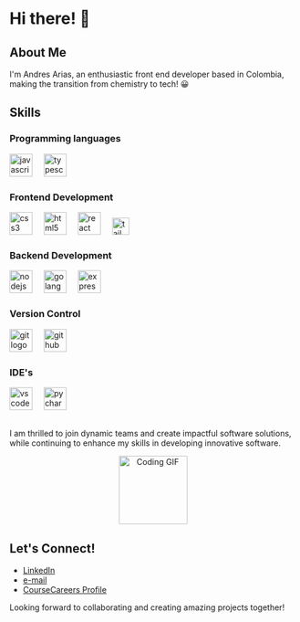 # Hi there! 👋

## About Me

I'm Andres Arias, an enthusiastic front end developer based in Colombia, making the transition from chemistry to tech! 😀


## Skills

### Programming languages
<div align="left">
  <img src="https://cdn.jsdelivr.net/gh/devicons/devicon/icons/javascript/javascript-original.svg" height="40" alt="javascript logo"  />
  <img width="12" />
  <img src="https://cdn.jsdelivr.net/gh/devicons/devicon/icons/typescript/typescript-original.svg" height="40" alt="typescript logo"  />
  <img width="12" />
</div>

### Frontend Development
<div align="left">
<img src="https://cdn.jsdelivr.net/gh/devicons/devicon/icons/css3/css3-original.svg" height="40" alt="css3 logo"  />
  <img width="12" />
<img src="https://cdn.jsdelivr.net/gh/devicons/devicon/icons/html5/html5-original.svg" height="40" alt="html5 logo"  />
  <img width="12" />
<img src="https://cdn.jsdelivr.net/gh/devicons/devicon/icons/react/react-original.svg" height="40" alt="react logo"  />
  <img width="12" />
<img src="https://upload.wikimedia.org/wikipedia/commons/d/d5/Tailwind_CSS_Logo.svg" height="30" alt="tailwindcss logo"  />
  <img width="30" />
</div>

### Backend Development
<div align="left">
  <img src="https://cdn.jsdelivr.net/gh/devicons/devicon/icons/nodejs/nodejs-original.svg" height="40" alt="nodejs logo"  />
  <img width="12" />
  <img src="https://go.dev/blog/go-brand/Go-Logo/PNG/Go-Logo_Aqua.png" height="40" alt="golang logo"  />
  <img width="12" />
  <img src="https://upload.wikimedia.org/wikipedia/commons/6/64/Expressjs.png" height="40" alt="expressjs logo"  />
</div>

### Version Control
<div align="left">
  <img src="https://cdn.jsdelivr.net/gh/devicons/devicon/icons/git/git-original.svg" height="40" alt="git logo"  />
  <img width="12" />
  <img src="https://cdn.jsdelivr.net/gh/devicons/devicon/icons/github/github-original.svg" height="40" alt="github logo"  />
  <img width="12" />
</div>

### IDE's
<div align="left">
  <img src="https://cdn.jsdelivr.net/gh/devicons/devicon/icons/vscode/vscode-original.svg" height="40" alt="vscode logo"  />
  <img width="12" />
  <img src="https://cdn.jsdelivr.net/gh/devicons/devicon/icons/pycharm/pycharm-original.svg" height="40" alt="pycharm logo"  />
</div>

##
I am thrilled to join dynamic teams and create impactful software solutions, while continuing to enhance my skills in developing innovative software.

<p align="center">
  <img src="https://media.giphy.com/media/v1.Y2lkPTc5MGI3NjExcm56dmhwbWNyZ2d1dDRqOWxrZHhzZzYxa3VveXZlcnJnYW1ndjczciZlcD12MV9pbnRlcm5hbF9naWZfYnlfaWQmY3Q9Zw/fwbZnTftCXVocKzfxR/giphy.gif" height="120"  alt="Coding GIF">
</p>


## Let's Connect!

- [LinkedIn](https://www.linkedin.com/in/andres-ao/)
- [e-mail](mailto:andres.aor85@gmail.com)
- [CourseCareers Profile](https://profile.coursecareers.com/software-dev-frontend/andres.arias)

Looking forward to collaborating and creating amazing projects together!
